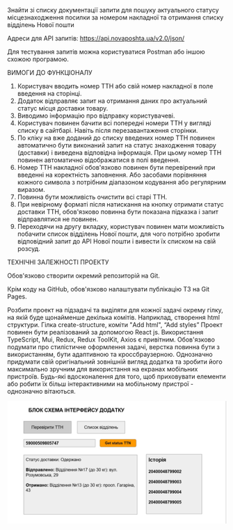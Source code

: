 Знайти зі списку документації запити для пошуку актуального статусу місцезнаходження посилки за номером накладної та отримання списку відділень Нової пошти

Адреси для API запитів: https://api.novaposhta.ua/v2.0/json/

Для тестування запитів можна користуватися Postman або іншою схожою програмою.

ВИМОГИ ДО ФУНКЦІОНАЛУ

1. Користувач вводить номер ТТН або свій номер накладної в поле введення на сторінці.
2. Додаток відправляє запит на отримання даних про актуальний статус місця доставки товару.
3. Виводимо інформацію про відправку користувачеві.
4. Користувач повинен бачити всі попередні номери ТТН у вигляді списку в сайтбарі. Навіть після перезавантаження сторінки.
5. По кліку на вже доданий до списку введених номер ТТН повинен автоматично бути виконаний запит на статус знаходження товару (доставки) і виведена відповідна інформація. При цьому номер ТТН повинен автоматично відображатися в полі введення.
6. Номер ТТН накладної обов'язково повинен бути перевірений при введенні на коректність заповнення. Або засобами порівняння кожного символа з потрібним діапазоном кодування або регулярним виразом.
7. Повинна бути можливість очистити всі старі ТТН.
8. При невірному форматі після натискання на кнопку отримати статус доставки ТТН, обов'язково повинна бути показана підказка і запит відправлятися не повинен.
9. Переходячи на другу вкладку, користувач повинен мати можливість побачити список відділень Нової пошти, для чого потрібно зробити відповідний запит до API Нової пошти і вивести їх списком на свій розсуд.

ТЕХНІЧНІ ЗАЛЕЖНОСТІ ПРОЕКТУ

Обов'язково створити окремий репозиторій на Git.

Крім коду на GitHub, обов'язково налаштувати публікацію ТЗ на Git Pages.

Розбити проект на підзадачі та виділяти для кожної задачі окрему гілку, на якій буде щонайменше декілька комітів. Наприклад, створення html структури. Гілка create-structure, коміти "Add html", “Add styles”
Проект повинен бути реалізований за допомогою React js. Використання TypeScript, Mui, Redux, Redux ToolKit, Axios є привітним.
Обов'язково подумати про стилістичне оформлення задачі, верстка повинна бути з використанням, бути адаптивною та кроссбраузерною. Однозначно придумати свій оригінальний зовнішній вигляд додатка та зробити його максимально зручним для використання на екранах мобільних пристроїв. Будь-які вдосконалення для того, щоб приховувати елементи або робити їх більш інтерактивними на мобільному пристрої - однозначно вітаються.

![image](./src//image//TZ.jpg)
